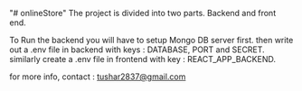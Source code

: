 "# onlineStore" 
The project is divided into two parts. Backend and front end. 

To Run the backend you will have to setup Mongo DB server first. 
then write out a .env file in backend
with keys : DATABASE, PORT and SECRET. 
similarly create a .env file in frontend
with key : REACT_APP_BACKEND. 

for more info, contact : tushar2837@gmail.com
